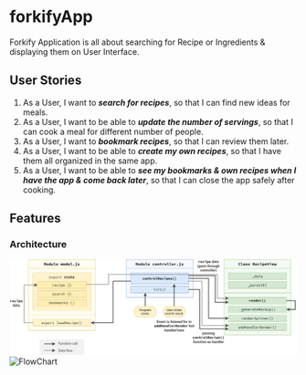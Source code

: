 # forkifyApp

Forkify Application is all about searching for Recipe or Ingredients & displaying them on User Interface.

## User Stories

1. As a User, I want to **_search for recipes_**, so that I can find new ideas for meals.
2. As a User, I want to be able to **_update the number of servings_**, so that I can cook a meal for different number of people.
3. As a User, I want to **_bookmark recipes_**, so that I can review them later.
4. As a User, I want to be able to **_create my own recipes_**, so that I have them all organized in the same app.
5. As a User, I want to be able to **_see my bookmarks & own recipes when I have the app & come back later_**, so that I can close the app safely after cooking.

## Features

### Architecture

![Recipe Loading](forkify-architecture-recipe-loading.png)
![FlowChart](<D:\Adv_Project-(Post-Covid)\forkify-app\forkify-flowchart-part-3.png>)
